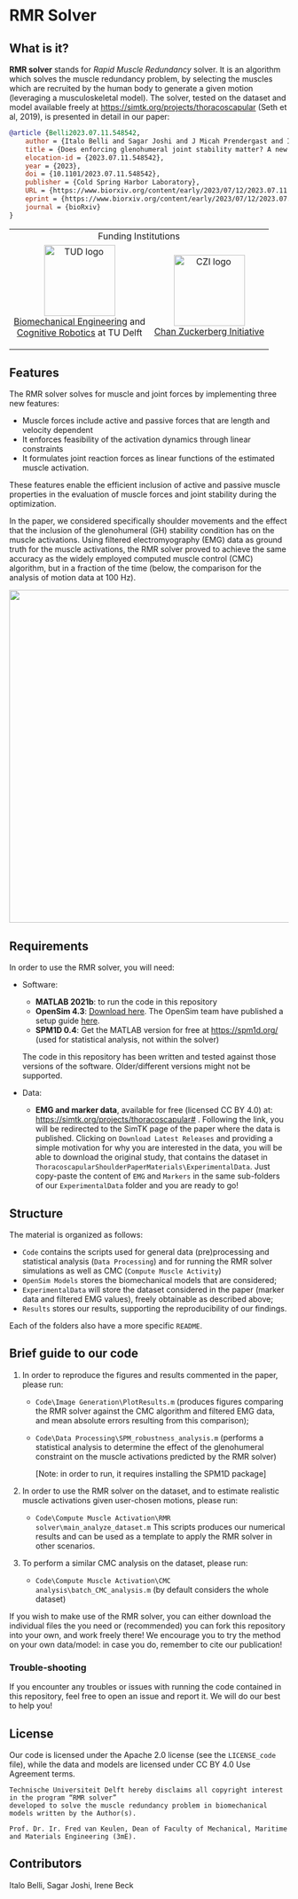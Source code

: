 # RMR Solver

## What is it?

**RMR solver** stands for _Rapid Muscle Redundancy_ solver. It is an algorithm which solves the muscle redundancy problem, by selecting the muscles which are recruited by the human body to generate a given motion (leveraging a musculoskeletal model). The solver, tested on the dataset and model available freely at https://simtk.org/projects/thoracoscapular (Seth et al, 2019),  is presented in detail in our paper:

```bib
@article {Belli2023.07.11.548542,
	author = {Italo Belli and Sagar Joshi and J Micah Prendergast and Irene Beck and Cosimo Della Santina and Luka Peternel and Ajay Seth},
	title = {Does enforcing glenohumeral joint stability matter? A new rapid muscle redundancy solver highlights the importance of non-superficial shoulder muscles},
	elocation-id = {2023.07.11.548542},
	year = {2023},
	doi = {10.1101/2023.07.11.548542},
	publisher = {Cold Spring Harbor Laboratory},
	URL = {https://www.biorxiv.org/content/early/2023/07/12/2023.07.11.548542},
	eprint = {https://www.biorxiv.org/content/early/2023/07/12/2023.07.11.548542.full.pdf},
	journal = {bioRxiv}
}
```

<table align="center">
  <tr>
    <td colspan="2" align="center">Funding Institutions</td>
  </tr>
  <tr>
    <td align="center">
      <a>
        <img src="https://user-images.githubusercontent.com/50029203/226883398-97b28065-e144-493b-8a6c-5cbbd9000411.png" alt="TUD logo" height="128">
        <br />
        <a href="https://www.tudelft.nl/3me/over/afdelingen/biomechanical-engineering">Biomechanical Engineering</a> and <br />
        <a href="https://www.tudelft.nl/3me/over/afdelingen/cognitive-robotics-cor">Cognitive Robotics</a> at TU Delft</p>
      </a>
    </td>
    <td align="center">
      <a href="https://chanzuckerberg.com/">
        <img src="https://user-images.githubusercontent.com/50029203/226883506-fbb59348-38a4-43f9-93c9-2c7b8ba63619.png" alt="CZI logo" width="128" height="128">
        <br />
        Chan Zuckerberg Initiative
      </a>
    </td>
  </tr>
</table>

## Features
The RMR solver solves for muscle and joint forces by implementing three new features: 

- Muscle forces include active and passive forces that are length and velocity dependent
- It enforces feasibility of the activation dynamics through linear constraints
- It formulates joint reaction forces as linear functions of the estimated muscle activation.

These features enable the efficient inclusion of active and passive muscle properties in the evaluation of muscle forces and joint stability during the optimization. 

In the paper, we considered specifically shoulder movements and the effect that the inclusion of the glenohumeral (GH) stability condition has on the muscle activations. Using filtered electromyography (EMG) data as ground truth for the muscle activations, the RMR solver proved to achieve the same accuracy as the widely employed computed muscle control (CMC) algorithm, but in a fraction of the time (below, the comparison for the analysis of motion data at 100 Hz).

<p align="center" width="100%">
    <img src='https://user-images.githubusercontent.com/50029203/221613483-3b5178cd-b777-4f54-a2a7-b8ce8f3e16e2.png' width=600>
</p>

## Requirements
In order to use the RMR solver, you will need:

- Software:

    -  **MATLAB 2021b**: to run the code in this repository
    - **OpenSim 4.3**: [Download here](https://simtk.org/frs/?group_id=91). The OpenSim team have published a setup guide [here](https://simtk-confluence.stanford.edu:8443/display/OpenSim/Scripting+with+Matlab).
    - **SPM1D 0.4**: Get the MATLAB version for free at https://spm1d.org/ (used for statistical analysis, not within the solver)

    The code in this repository has been written and tested against those versions of the software. Older/different versions might not be supported.

- Data:

    - **EMG and marker data**, available for free (licensed CC BY 4.0) at: https://simtk.org/projects/thoracoscapular# . Following the link, you will be redirected to the SimTK page of the paper where the data is published. Clicking on `Download Latest Releases` and providing a simple motivation for why you are interested in the data, you will be able to download the original study, that contains the dataset in `ThoracoscapularShoulderPaperMaterials\ExperimentalData`. Just copy-paste the content of `EMG` and `Markers` in the same sub-folders of our `ExperimentalData` folder and you are ready to go! 
## Structure
The material is organized as follows:
- `Code` contains the scripts used for general data (pre)processing and statistical analysis (`Data Processing`) and for running the RMR solver simulations as well as CMC (`Compute Muscle Activity`)
- `OpenSim Models` stores the biomechanical models that are considered;
- `ExperimentalData` will store the dataset considered in the paper (marker data and filtered EMG values), freely obtainable as described above;
- `Results` stores our results, supporting the reproducibility of our findings.

Each of the folders also have a more specific `README`.

## Brief guide to our code

1. In order to reproduce the figures and results commented in the paper, please run:
    - `Code\Image Generation\PlotResults.m` (produces figures comparing the RMR solver against the CMC algorithm and filtered EMG data, and mean absolute errors resulting from this comparison);
    - `Code\Data Processing\SPM_robustness_analysis.m` (performs a statistical analysis to determine the effect of the glenohumeral constraint on the muscle activations predicted by the RMR solver) 
    
      [Note: in order to run, it requires installing the SPM1D package]

2. In order to use the RMR solver on the dataset, and to estimate realistic muscle activations given user-chosen motions, please run:
    - `Code\Compute Muscle Activation\RMR solver\main_analyze_dataset.m`
  This scripts produces our numerical results and can be used as a template to apply the RMR solver in other scenarios.


3. To perform a similar CMC analysis on the dataset, please run:
    - `Code\Compute Muscle Activation\CMC analysis\batch_CMC_analysis.m` (by default considers the whole dataset)


If you wish to make use of the RMR solver, you can either download the individual files the you need or (recommended) you can fork this repository into your own, and work freely there! We encourage you to try the method on your own data/model: in case you do, remember to cite our publication!

### Trouble-shooting
If you encounter any troubles or issues with running the code contained in this repository, feel free to open an issue and report it. We will do our best to help you!


## License
Our code is licensed under the Apache 2.0 license (see the `LICENSE_code` file), while the data and models are licensed under CC BY 4.0 Use Agreement terms.
```
Technische Universiteit Delft hereby disclaims all copyright interest in the program “RMR solver”
developed to solve the muscle redundancy problem in biomechanical models written by the Author(s).

Prof. Dr. Ir. Fred van Keulen, Dean of Faculty of Mechanical, Maritime and Materials Engineering (3mE).
```
## Contributors
Italo Belli, Sagar Joshi, Irene Beck
